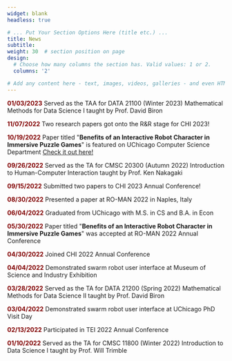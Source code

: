 ```yaml
---
widget: blank
headless: true

# ... Put Your Section Options Here (title etc.) ...
title: News
subtitle:
weight: 30  # section position on page
design:
  # Choose how many columns the section has. Valid values: 1 or 2.
  columns: '2'

# Add any content here - text, images, videos, galleries - and even HTML code!
---
```


<p><b style="color:maroon;">01/03/2023</b>  Served as the TAA for DATA 21100 (Winter 2023) Mathematical Methods for Data Science I taught by Prof. David Biron</p>
<p><b style="color:maroon;">11/07/2022</b>  Two research papers got onto the R&R stage for CHI 2023! </p>
<p><b style="color:maroon;">10/19/2022</b> Paper titled "<b>Benefits of an Interactive Robot Character in Immersive Puzzle Games</b>" is featured on UChicago Computer Science Department <a href="https://cs.uchicago.edu/news/uchicago-research-tests-whether-robots-or-humans-are-better-game-partners/"> Check it out here!</a> </p>
<p><b style="color:maroon;">09/26/2022</b>  Served as the TA for CMSC 20300 (Autumn 2022) Introduction to Human-Computer Interaction taught by Prof. Ken Nakagaki</p>
<p><b style="color:maroon;">09/15/2022</b>  Submitted two papers to CHI 2023 Annual Conference! </p>
<p><b style="color:maroon;">08/30/2022</b>  Presented a paper at RO-MAN 2022 in Naples, Italy</p>
<p><b style="color:maroon;">06/04/2022</b>  Graduated from UChicago with M.S. in CS and B.A. in Econ</p>
<p><b style="color:maroon;">05/30/2022</b>  Paper titled "<b>Benefits of an Interactive Robot Character in Immersive Puzzle Games</b>" was accepted at RO-MAN 2022 Annual Conference</p>
<p><b style="color:maroon;">04/30/2022</b>  Joined CHI 2022 Annual Conference</p>
<p><b style="color:maroon;">04/04/2022</b>  Demonstrated swarm robot user interface at Museum of Science and Industry Exhibition</p>
<p><b style="color:maroon;">03/28/2022</b>  Served as the TA for DATA 21200 (Spring 2022) Mathematical Methods for Data Science II taught by Prof. David Biron</p>
<p><b style="color:maroon;">03/04/2022</b>  Demonstrated swarm robot user interface at UChicago PhD Visit Day</p>
<p><b style="color:maroon;">02/13/2022</b>  Participated in TEI 2022 Annual Conference</p>
<p><b style="color:maroon;">01/10/2022</b>  Served as the TA for CMSC 11800 (Winter 2022) Introduction to Data Science I taught by Prof. Will Trimble</p>

